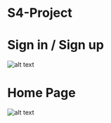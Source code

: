 
# S4-Project
 

# Sign in / Sign up
![alt text](WebContent/images1/admin.PNG)

# Home Page

![alt text](WebContent/images1/admin.PNG)

